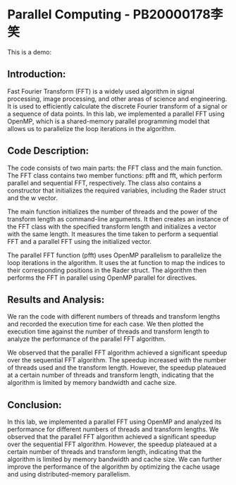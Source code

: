 # Parallel Computing - PB20000178李笑

This is a demo:

## Introduction:

Fast Fourier Transform (FFT) is a widely used algorithm in signal processing, image processing, and other areas of science and engineering. It is used to efficiently calculate the discrete Fourier transform of a signal or a sequence of data points. In this lab, we implemented a parallel FFT using OpenMP, which is a shared-memory parallel programming model that allows us to parallelize the loop iterations in the algorithm.

## Code Description:

The code consists of two main parts: the FFT class and the main function. The FFT class contains two member functions: pfft and fft, which perform parallel and sequential FFT, respectively. The class also contains a constructor that initializes the required variables, including the Rader struct and the w vector.

The main function initializes the number of threads and the power of the transform length as command-line arguments. It then creates an instance of the FFT class with the specified transform length and initializes a vector with the same length. It measures the time taken to perform a sequential FFT and a parallel FFT using the initialized vector.

The parallel FFT function (pfft) uses OpenMP parallelism to parallelize the loop iterations in the algorithm. It uses the at function to map the indices to their corresponding positions in the Rader struct. The algorithm then performs the FFT in parallel using OpenMP parallel for directives.

## Results and Analysis:

We ran the code with different numbers of threads and transform lengths and recorded the execution time for each case. We then plotted the execution time against the number of threads and transform length to analyze the performance of the parallel FFT algorithm.

We observed that the parallel FFT algorithm achieved a significant speedup over the sequential FFT algorithm. The speedup increased with the number of threads used and the transform length. However, the speedup plateaued at a certain number of threads and transform length, indicating that the algorithm is limited by memory bandwidth and cache size.

## Conclusion:

In this lab, we implemented a parallel FFT using OpenMP and analyzed its performance for different numbers of threads and transform lengths. We observed that the parallel FFT algorithm achieved a significant speedup over the sequential FFT algorithm. However, the speedup plateaued at a certain number of threads and transform length, indicating that the algorithm is limited by memory bandwidth and cache size. We can further improve the performance of the algorithm by optimizing the cache usage and using distributed-memory parallelism.